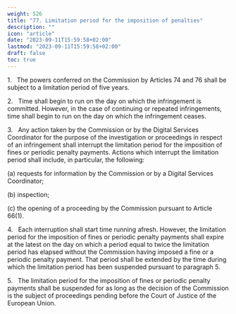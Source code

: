 ```yaml
---
weight: 526
title: "77. Limitation period for the imposition of penalties"
description: ""
icon: "article"
date: "2023-09-11T15:59:58+02:00"
lastmod: "2023-09-11T15:59:58+02:00"
draft: false
toc: true
---
```


1.   The powers conferred on the Commission by Articles 74 and 76 shall be subject to a limitation period of five years.

2.   Time shall begin to run on the day on which the infringement is committed. However, in the case of continuing or repeated infringements, time shall begin to run on the day on which the infringement ceases.

3.   Any action taken by the Commission or by the Digital Services Coordinator for the purpose of the investigation or proceedings in respect of an infringement shall interrupt the limitation period for the imposition of fines or periodic penalty payments. Actions which interrupt the limitation period shall include, in particular, the following:

(a) requests for information by the Commission or by a Digital Services Coordinator;

(b) inspection;

(c) the opening of a proceeding by the Commission pursuant to Article 66(1).

4.   Each interruption shall start time running afresh. However, the limitation period for the imposition of fines or periodic penalty payments shall expire at the latest on the day on which a period equal to twice the limitation period has elapsed without the Commission having imposed a fine or a periodic penalty payment. That period shall be extended by the time during which the limitation period has been suspended pursuant to paragraph 5.

5.   The limitation period for the imposition of fines or periodic penalty payments shall be suspended for as long as the decision of the Commission is the subject of proceedings pending before the Court of Justice of the European Union.
